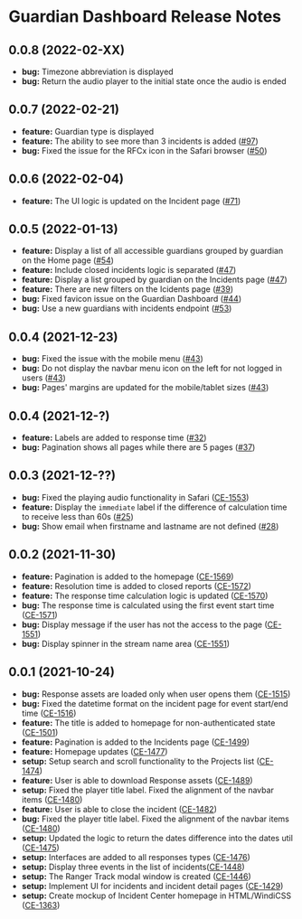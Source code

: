 # Guardian Dashboard Release Notes

## 0.0.8 (2022-02-XX)

* **bug:** Timezone abbreviation is displayed
* **bug:** Return the audio player to the initial state once the audio is ended

## 0.0.7 (2022-02-21)

* **feature:** Guardian type is displayed 
* **feature:** The ability to see more than 3 incidents is added ([#97](https://github.com/rfcx/guardian-dashboard/issues/97))
* **bug:** Fixed the issue for the RFCx icon in the Safari browser ([#50](https://github.com/rfcx/guardian-dashboard/issues/50))

## 0.0.6 (2022-02-04)

* **feature:** The UI logic is updated on the Incident page ([#71](https://github.com/rfcx/guardian-dashboard/issues/71))

## 0.0.5 (2022-01-13)

* **feature:** Display a list of all accessible guardians grouped by guardian on the Home page ([#54](https://github.com/rfcx/guardian-dashboard/issues/54))
* **feature:** Include closed incidents logic is separated ([#47](https://github.com/rfcx/guardian-dashboard/issues/47))
* **feature:** Display a list grouped by guardian on the Incidents page ([#47](https://github.com/rfcx/guardian-dashboard/issues/47))
* **feature:** There are new filters on the Icidents page ([#39](https://github.com/rfcx/guardian-dashboard/issues/39))
* **bug:** Fixed favicon issue on the Guardian Dashboard ([#44](https://github.com/rfcx/guardian-dashboard/issues/44))
* **bug:** Use a new guardians with incidents endpoint ([#53](https://github.com/rfcx/guardian-dashboard/issues/53))

## 0.0.4 (2021-12-23)

* **bug:** Fixed the issue with the mobile menu ([#43](https://github.com/rfcx/guardian-dashboard/issues/43))
* **bug:** Do not display the navbar menu icon on the left for not logged in users ([#43](https://github.com/rfcx/guardian-dashboard/issues/43))
* **bug:** Pages' margins are updated for the mobile/tablet sizes ([#43](https://github.com/rfcx/guardian-dashboard/issues/43))

## 0.0.4 (2021-12-?)

* **feature:** Labels are added to response time ([#32](https://github.com/rfcx/guardian-dashboard/issues/32))
* **bug:** Pagination shows all pages while there are 5 pages ([#37](https://github.com/rfcx/guardian-dashboard/issues/37))

## 0.0.3 (2021-12-??)

* **bug:** Fixed the playing audio functionality in Safari ([CE-1553](https://jira.rfcx.org/browse/CE-1553))
* **feature:** Display the `immediate` label if the difference of calculation time to receive less than 60s ([#25](https://github.com/rfcx/guardian-dashboard/issues/25))
* **bug:** Show email when firstname and lastname are not defined ([#28](https://github.com/rfcx/guardian-dashboard/issues/28))

## 0.0.2 (2021-11-30)

* **feature:** Pagination is added to the homepage ([CE-1569](https://jira.rfcx.org/browse/CE-1569))
* **feature:** Resolution time is added to closed reports ([CE-1572](https://jira.rfcx.org/browse/CE-1572))
* **feature:** The response time calculation logic is updated ([CE-1570](https://jira.rfcx.org/browse/CE-1570))
* **bug:** The response time is calculated using the first event start time ([CE-1571](https://jira.rfcx.org/browse/CE-1571))
* **bug:** Display message if the user has not the access to the page ([CE-1551](https://jira.rfcx.org/browse/CE-1551))
* **bug:** Display spinner in the stream name area ([CE-1551](https://jira.rfcx.org/browse/CE-1551))

## 0.0.1 (2021-10-24)

* **bug:** Response assets are loaded only when user opens them ([CE-1515](https://jira.rfcx.org/browse/CE-1515))
* **bug:** Fixed the datetime format on the incident page for event start/end time ([CE-1516](https://jira.rfcx.org/browse/CE-1516))
* **feature:** The title is added to homepage for non-authenticated state ([CE-1501](https://jira.rfcx.org/browse/CE-1501))
* **feature:** Pagination is added to the Incidents page ([CE-1499](https://jira.rfcx.org/browse/CE-1499))
* **feature:** Homepage updates ([CE-1477](https://jira.rfcx.org/browse/CE-1477))
* **setup:** Setup search and scroll functionality to the Projects list ([CE-1474](https://jira.rfcx.org/browse/CE-1474))
* **feature:** User is able to download Response assets ([CE-1489](https://jira.rfcx.org/browse/CE-1489))
* **setup:** Fixed the player title label. Fixed the alignment of the navbar items ([CE-1480](https://jira.rfcx.org/browse/CE-1480))
* **feature:** User is able to close the incident ([CE-1482](https://jira.rfcx.org/browse/CE-1482))
* **bug:** Fixed the player title label. Fixed the alignment of the navbar items ([CE-1480](https://jira.rfcx.org/browse/CE-1480))
* **setup:** Updated the logic to return the dates difference into the dates util ([CE-1475](https://jira.rfcx.org/browse/CE-1475))
* **setup:** Interfaces are added to all responses types ([CE-1476](https://jira.rfcx.org/browse/CE-1476))
* **setup:** Display three events in the list of incidents([CE-1448](https://jira.rfcx.org/browse/CE-1448))
* **setup:** The Ranger Track modal window is created ([CE-1446](https://jira.rfcx.org/browse/CE-1446))
* **setup:** Implement UI for incidents and incident detail pages ([CE-1429](https://jira.rfcx.org/browse/CE-1429))
* **setup:** Create mockup of Incident Center homepage in HTML/WindiCSS ([CE-1363](https://jira.rfcx.org/browse/CE-1261))
